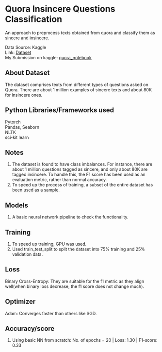 # Quora Insincere Questions Classification   
An approach to preprocess texts obtained from quora and classify them as sincere and insincere.  
  
Data Source: Kaggle  
Link: [Dataset](https://www.kaggle.com/competitions/quora-insincere-questions-classification)  
My Submission on kaggle: [quora_notebook](https://www.kaggle.com/code/kamleshsahoo730/quora-nlp#Quora-Insincere-Questions-Classification)  

## About Dataset  
The dataset comprises texts from different types of questions asked on Quora. There are about 1 million examples of sincere texts and about 80K for insincere ones.     

## Python Libraries/Frameworks used  
Pytorch  
Pandas, Seaborn  
NLTK  
sci-kit learn  

## Notes  
1. The dataset is found to have class imbalances. For instance, there are about 1 million questions tagged as sincere, and only about 80K are tagged insincere. To handle this, the F1 score has been used as an evaluation metric, rather than normal accuracy.
2. To speed up the process of training, a subset of the entire dataset has been used as a sample.

## Models
1. A basic neural network pipeline to check the functionality.  

## Training  
1. To speed up training, GPU was used.
2. Used train_test_split to split the dataset into 75% training and 25% validation data.

## Loss  
Binary Cross-Entropy: They are suitable for the f1 metric as they align well(when binary loss decrease, the f1 score does not change much).  

## Optimizer  
Adam: Converges faster than others like SGD.

## Accuracy/score  
1. Using basic NN from scratch:
   No. of epochs = 20 | 
   Loss: 1.30 | 
   F1-score: 0.33 







